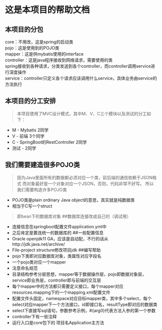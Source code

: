 # 这是本项目的帮助文档
## 本项目的分包
core：不用改，这是spring的启动类\
pojo：这是使用到的POJO类\
mapper：这是供mybatis使用的interface\
controller：这是java程序接收到网络请求，需要使用的类\
spring接收到各种请求，分类发送到各个controller，而controller调用service进行深度操作\
service：controller只定义各个请求应该调用什么service，具体业务由service的方法执行
## 本项目的分工安排
> 本项目使用了MVC设计模式，其中M、V、C三个模块以及测试的分工如下：
- M - Mybatis 2同学
- V - 前端 3个同学
- C - SpringBoot的RestController 2同学
- 测试 - 2同学
## 我们需要建造很多POJO类
> 因为Java里面所有的数据都必须对应一个类，前后端的通信依赖于JSON格式
> 而对象最好是一个对象对应一个JSON，否则，代码非常不好写。
> 所以我们需要构造许多POJO类
- POJO类是plain ordinary Java object的意思，其实就是纯数据类
- 相当于C写一个struct
>即bean下的数据库对象
##数据库连接改成自己的（调试用）
- 连接信息在springboot配置文件application.yml中
- 之后肯定是要连统一的数据库的
##一些配置信息
- Oracle openjdk11 GA，应该是自动配，不行的话从http://jdk.java.net/archive/
- File-project structure修改项目jdk
##编写帮助
- pojo下类即对应数据库对象，类属性对应字段名
- 一个pojo类对应一个mapper
- 注意命名规范
- 目录结构参考分层思想，mapper等于数据操作层，pojo即数据对象层，service即业务层，controller即与前端的交互层
- 每个mapper中的方法都只需要定义接口，每个mapper对应resources.mapping下的一个mapping.xml配置文件
- 配置文件头固定，namespace对应目标mapper类，其中多个select，每个select对应mapper下一个方法接口，id即接口名，resultType即对应的数据类
- select下直接写sql语句，参数参考示例，#{arg0}代表方法入参的第一个参数
- controller下有一些注释
- 运行入口是core包下的 项目名Application主方法